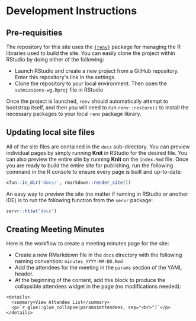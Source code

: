 # Development Instructions

## Pre-requisities

The repository for this site uses the [`{renv}`](https://rstudio.github.io/renv/index.html) package for managing the R libraries used to build the site. You can easily clone the project within RStudio by doing either of the following:

* Launch RStudio and create a new project from a GitHub repository. Enter this repository's link in the settings.
* Clone the repository to your local environment. Then open the `submissions-wg.Rproj` file in RStudio

Once the project is launched, `renv` should automatically attempt to bootstrap itself, and then you will need to run `renv::restore()` to install the necessary packages to your local `renv` package library.

## Updating local site files

All of the site files are contained in the `docs` sub-directory. You can preview individual pages by simply running **Knit** in RStudio for the desired file. You can also preview the entire site by running **Knit** on the `index.Rmd` file. Once you are ready to build the entire site for publishing, run the following command in the R console to ensure every page is built and up-to-date:

```r
xfun::in_dir('docs/', rmarkdown::render_site())
```

An easy way to preview the site (no matter if running in RStudio or another IDE) is to run the following function from the `servr` package:

```r
servr::httw("docs")
```
## Creating Meeting Minutes

Here is the workflow to create a meeting minutes page for the site:

* Create a new RMarkdown file in the `docs` directory with the following naming convention: `minutes_YYYY-MM-DD.Rmd`
* Add the attendees for the meeting in the `params` section of the YAML header.
* At the beginning of the content, add this block to produce the collapsible attendees widget in the page (no modifications needed):

```
<details>
  <summary>View Attendee List</summary>
  <p>`r glue::glue_collapse(params$attendees, sep="<br>")`</p>
</details>
```